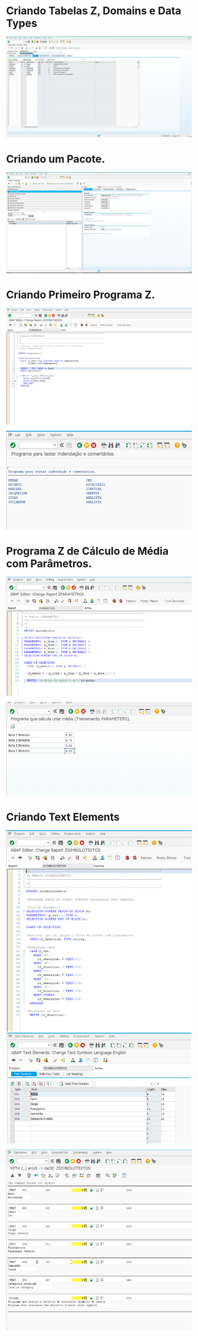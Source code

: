 # Criando Tabelas Z, Domains e Data Types
<p align="center">
<img src="/assets/TabelaZ.png" >
</p>

# Criando um Pacote.
<p align="center">
<img src="/assets/Criando_Pacote.png" >
</p>

# Criando Primeiro Programa Z.
<p align="center">
<img src="/assets/PrimeiroProg.png" >
</p>

<p align="center">
<img src="/assets/PrimeiroProgII.png" >
</p>

# Programa Z de Cálculo de Média com Parâmetros.
<p align="center">
<img src="/assets/Parametros.png" >
</p>

<p align="center">
<img src="/assets/ParametrosII.png" >
</p>

# Criando Text Elements

<p align="center">
  <img src="/assets/TextSymbol.png" width="550"/>
  <img src="/assets/TextSymbol2.png" width="500"/>
</p>

<p align="center">
<img src="/assets/TextSymbol3.png" width="550">
</p>
